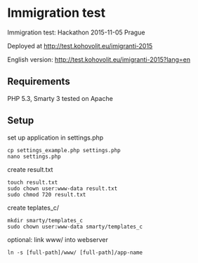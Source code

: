 # Immigration test
Immigration test: Hackathon 2015-11-05 Prague

Deployed at http://test.kohovolit.eu/imigranti-2015

English version: http://test.kohovolit.eu/imigranti-2015?lang=en

## Requirements
PHP 5.3, Smarty 3
tested on Apache

## Setup
set up application in settings.php

	cp settings_example.php settings.php
    nano settings.php

create result.txt

    touch result.txt
    sudo chown user:www-data result.txt
    sudo chmod 720 result.txt

create teplates_c/

	mkdir smarty/templates_c
    sudo chown user:www-data smarty/templates_c

optional: link www/ into webserver

	ln -s [full-path]/www/ [full-path]/app-name